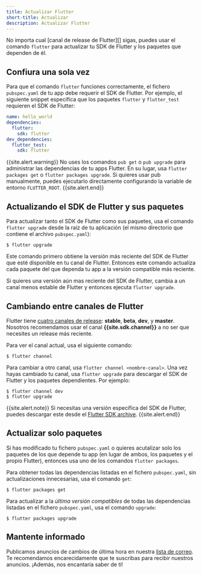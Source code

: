 ```yaml
---
title: Actualizar Flutter
short-title: Actualizar
description: Actualizar Flutter
---
```


No importa cual [canal de release de Flutter][] sigas,
puedes usar el comando `flutter` para actualizar tu SDK de Flutter
y los paquetes que dependen de él.


## Confiura una sola vez

Para que el comando `flutter` funciones correctamente,
el fichero `pubspec.yaml` de tu app debe requerir el SDK de Flutter.
Por ejemplo, el siguiente snippet especifica que los paquetes 
`flutter` y `flutter_test` requieren el SDK de Flutter:

```yaml
name: hello_world
dependencies:
  flutter:
    sdk: flutter
dev_dependencies:
  flutter_test:
    sdk: flutter
```

{{site.alert.warning}}
No uses los comandos `pub get` o `pub upgrade` para administrar las dependencias 
de tu apps Flutter.
En su lugar, usa `flutter packages get` o `flutter packages upgrade`.
Si quieres usar pub manualmente, puedes ejecutarlo directamente configurando la 
variable de entorno `FLUTTER_ROOT`.
{{site.alert.end}}


## Actualizando el SDK de Flutter y sus paquetes

Para actualizar tanto el SDK de Flutter como sus paquetes, 
usa el comando `flutter upgrade` desde la raíz de tu aplicación 
(el mismo directorio que contiene el archivo `pubspec.yaml`):

```terminal
$ flutter upgrade
```

Este comando primero obtiene la versión más reciente del SDK de Flutter 
que esté disponible en tu canal de Flutter.
Entonces este comando actualiza cada paquete del que dependa tu app 
a la versión compatible más reciente.

Si quieres una versión aún mas reciente del SDK de Flutter, 
cambia a un canal menos estable de Flutter 
y entonces ejecuta `flutter upgrade`.

## Cambiando entre canales de Flutter

Flutter tiene [cuatro canales de release][Flutter release channel]:
**stable**, **beta**, **dev**, y **master**.
Nosotros recomendamos usar el canal **{{site.sdk.channel}}** 
a no ser que necesites un release más reciente.

Para ver el canal actual, usa el siguiente comando:

```terminal
$ flutter channel
```

Para cambiar a otro canal, usa `flutter channel <nombre-canal>`.
Una vez hayas cambiado tu canal, usa `flutter upgrade`
para descargar el SDK de Flutter y los paquetes dependientes.
Por ejemplo:

```terminal
$ flutter channel dev
$ flutter upgrade
```

{{site.alert.note}}
Si necesitas una versión específica del SDK de Flutter,
puedes descargar este desde el [Flutter SDK archive][].
{{site.alert.end}}

## Actualizar solo paquetes

Si has modificado tu fichero `pubspec.yaml` o quieres acutalizar 
solo los paquetes de los que depende tu app (en lugar de ambos, los paquetes 
y el propio Flutter), entonces usa uno de los comandos `flutter packages`.

Para obtener todas las dependencias listadas en el fichero `pubspec.yaml`,
sin actualizaciones innecesarias, usa el comando `get`:

```terminal
$ flutter packages get
```

Para actualizar a la _última versión compatibles_ de 
todas las dependencias listadas en el fichero `pubspec.yaml`,
usa el comando `upgrade`:

```terminal
$ flutter packages upgrade
```


## Mantente informado

Publicamos anuncios de cambios de última hora en nuestra 
[lista de correo][]. Te recomendamos encarecidamente que te suscribas para recibir nuestros anuncios.
¡Además, nos encantaría saber de ti!

[Flutter SDK archive]: /docs/development/tools/sdk/archive
[Flutter release channel]: {{site.github}}/flutter/flutter/wiki/Flutter-build-release-channels
[lista de correo]: {{site.groups}}/forum/#!forum/flutter-dev

